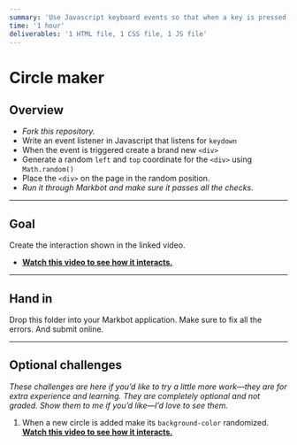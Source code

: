 ```yaml
---
summary: 'Use Javascript keyboard events so that when a key is pressed a circle shows up randomly on the screen.'
time: '1 hour'
deliverables: '1 HTML file, 1 CSS file, 1 JS file'
---
```


# Circle maker

## Overview

- *Fork this repository.*
- Write an event listener in Javascript that listens for `keydown`
- When the event is triggered create a brand new `<div>`
- Generate a random `left` and `top` coordinate for the `<div>` using `Math.random()`
- Place the `<div>` on the page in the random position.
- *Run it through Markbot and make sure it passes all the checks.*

---

## Goal

Create the interaction shown in the linked video.

- [**Watch this video to see how it interacts.**](https://video-assets.learntheweb.courses/web-dev-js/circle-maker.mp4)

---

## Hand in

Drop this folder into your Markbot application. Make sure to fix all the errors. And submit online.

---

## Optional challenges

*These challenges are here if you’d like to try a little more work—they are for extra experience and learning. They are completely optional and not graded. Show them to me if you’d like—I’d love to see them.*

1. When a new circle is added make its `background-color` randomized.
  <br>[**Watch this video to see how it interacts.**](https://video-assets.learntheweb.courses/web-dev-js/circle-maker-bonus.mp4)
